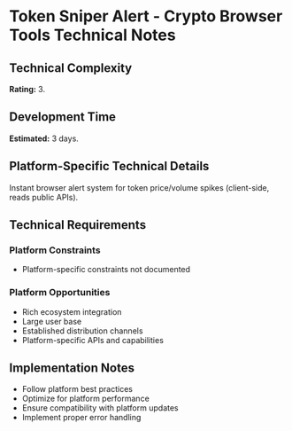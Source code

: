 # Token Sniper Alert - Crypto Browser Tools Technical Notes

## Technical Complexity
**Rating:** 3.

## Development Time
**Estimated:** 3 days.

## Platform-Specific Technical Details
Instant browser alert system for token price/volume spikes (client-side, reads public APIs).

## Technical Requirements

### Platform Constraints
- Platform-specific constraints not documented

### Platform Opportunities
- Rich ecosystem integration
- Large user base
- Established distribution channels
- Platform-specific APIs and capabilities

## Implementation Notes
- Follow platform best practices
- Optimize for platform performance
- Ensure compatibility with platform updates
- Implement proper error handling
